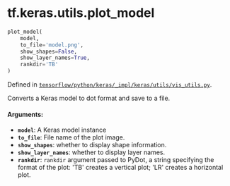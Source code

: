 <div itemscope itemtype="http://developers.google.com/ReferenceObject">
<meta itemprop="name" content="tf.keras.utils.plot_model" />
</div>

# tf.keras.utils.plot_model

``` python
plot_model(
    model,
    to_file='model.png',
    show_shapes=False,
    show_layer_names=True,
    rankdir='TB'
)
```



Defined in [`tensorflow/python/keras/_impl/keras/utils/vis_utils.py`](https://www.tensorflow.org/code/tensorflow/python/keras/_impl/keras/utils/vis_utils.py).

Converts a Keras model to dot format and save to a file.

#### Arguments:

* <b>`model`</b>: A Keras model instance
* <b>`to_file`</b>: File name of the plot image.
* <b>`show_shapes`</b>: whether to display shape information.
* <b>`show_layer_names`</b>: whether to display layer names.
* <b>`rankdir`</b>: `rankdir` argument passed to PyDot,
        a string specifying the format of the plot:
        'TB' creates a vertical plot;
        'LR' creates a horizontal plot.